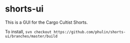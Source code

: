 # shorts-ui

This is a GUI for the Cargo Cultist Shorts.

To install, `svn checkout https://github.com/phulin/shorts-ui/branches/master/build`